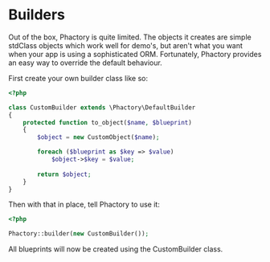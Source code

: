 # Builders

Out of the box, Phactory is quite limited. The objects it creates are simple stdClass objects 
which work well for demo's, but aren't what you want when your app is using a sophisticated
ORM. Fortunately, Phactory provides an easy way to override the default behaviour.

First create your own builder class like so:

```php
<?php

class CustomBuilder extends \Phactory\DefaultBuilder
{
    protected function to_object($name, $blueprint)
    {
        $object = new CustomObject($name);

        foreach ($blueprint as $key => $value)
            $object->$key = $value;
        
        return $object;
    }
}

```

Then with that in place, tell Phactory to use it:

```php
<?php

Phactory::builder(new CustomBuilder());

```

All blueprints will now be created using the CustomBuilder class.

